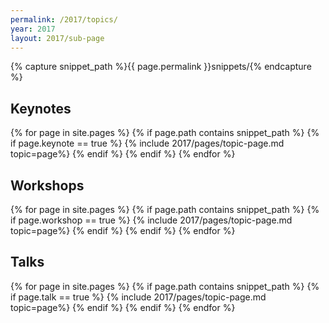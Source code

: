 ```yaml
---
permalink: /2017/topics/
year: 2017
layout: 2017/sub-page
---
```

{% capture snippet_path %}{{ page.permalink }}snippets/{% endcapture %}

<div class="container" id="topics">



<section class="main-content text-center" id="topic-keynotes">
<h2>Keynotes</h2>

{% for page in site.pages %}
{% if page.path contains snippet_path %}
{% if page.keynote == true %}
 {% include 2017/pages/topic-page.md  topic=page%}
{% endif %}
{% endif %}
{% endfor %}

</section>

<section class="main-content text-center" id="topic-workshops">
<h2>Workshops</h2>

{% for page in site.pages %}
{% if page.path contains snippet_path %}
{% if page.workshop == true %}
 {% include 2017/pages/topic-page.md  topic=page%}
{% endif %}
{% endif %}
{% endfor %}

</section>

<section class="main-content text-center" id="topic-talks">
<h2>Talks</h2>

{% for page in site.pages %}
{% if page.path contains snippet_path %}
{% if page.talk == true %}
 {% include 2017/pages/topic-page.md  topic=page%}
{% endif %}
{% endif %}
{% endfor %}

</section>
</div>
